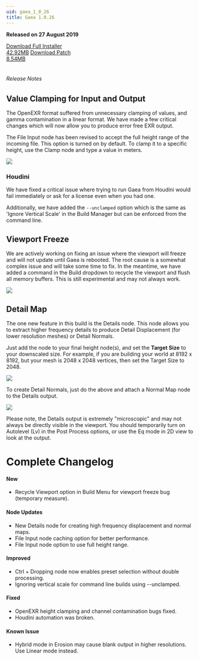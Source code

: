 ```yaml
---
uid: gaea_1_0_26
title: Gaea 1.0.26
---
```



**Released on 27 August 2019**

<div class="btn-group" role="group">
<a href="http://viridian.quadspinner.com/gaea/Gaea-1.0.26.exe" class="btn btn-dark">Download Full Installer<br />42.92MB</a>
<a href="http://viridian.quadspinner.com/gaea/Gaea-1.0.26P.exe" class="btn btn-dark">Download Patch<br />8.54MB</a>
</div></div></div>
<br><h6 class="ml-2">Release Notes</h6>
<div class="card">
<div class="card-body release-note">

## Value Clamping for Input and Output

The OpenEXR format suffered from unnecessary clamping of values, and gamma contamination in a linear format. We have made a few critical changes which will now allow you to produce error free EXR output.

The File Input node has been revised to accept the full height range of the incoming file. This option is turned on by default. To clamp it to a specific height, use the Clamp node and type a value in meters.

![](http://malachite.blob.core.windows.net/gaea/changelog/1_0_26/file.png)

### Houdini

We have fixed a critical issue where trying to run Gaea from Houdini would fail immediately or ask for a license even when you had one.

Additionally, we have added the `--unclamped` option which is the same as 'Ignore Vertical Scale' in the Build Manager but can be enforced from the command line.


## Viewport Freeze

We are actively working on fixing an issue where the viewport will freeze and will not update until Gaea is rebooted. The root cause is a somewhat complex issue and will take some time to fix. In the meantime, we have added a command in the Build dropdown to recycle the viewport and flush all memory buffers. This is still experimental and may not always work.

![](http://malachite.blob.core.windows.net/gaea/changelog/1_0_26/recycle.png)


## Detail Map

The one new feature in this build is the Details node. This node allows you to extract higher frequency details to produce Detail Displacement (for lower resolution meshes) or Detail Normals.

Just add the node to your final height node(s), and set the **Target Size** to your downscaled size. For example, if you are building your world at 8192 x 8192, but your mesh is 2048 x 2048 vertices, then set the Target Size to 2048.

![](http://malachite.blob.core.windows.net/gaea/changelog/1_0_26/details.jpg)

To create Detail Normals, just do the above and attach a Normal Map node to the Details output.

![](http://malachite.blob.core.windows.net/gaea/changelog/1_0_26/detailnormals.jpg)

Please note, the Details output is extremely "microscopic" and may not always be directly visible in the viewport. You should temporarily turn on Autolevel (Lv) in the Post Process options, or use the Eq mode in 2D view to look at the output.


# Complete Changelog

#### New
- Recycle Viewport option in Build Menu for viewport freeze bug (temporary measure).

#### Node Updates
- New Details node for creating high frequency displacement and normal maps.
- File Input node caching option for better performance.
- File Input node option to use full height range.

#### Improved
- Ctrl + Dropping node now enables preset selection without double processing.
- Ignoring vertical scale for command line builds using --unclamped.

#### Fixed
- OpenEXR height clamping and channel contamination bugs fixed.
- Houdini automation was broken.

#### Known Issue
- Hybrid mode in Erosion may cause blank output in higher resolutions. Use Linear mode instead.

</div></div>
